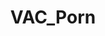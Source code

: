 ---
title: VAC_Porn
crosslinks:
- Guildwars2
- gaming
- LivestreamFail
- VAC_Collectors
- tf2
- Steam
- darksouls3
- SteamAccountsForSale
---